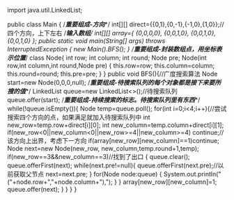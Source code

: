 import java.util.LinkedList;

public class Main {
    /*****重要组成-方向******/
    int[][] direct={{0,1},{0,-1},{-1,0},{1,0}};//四个方向，上下左右
    /******输入数组*****/
    int[][] array={
            {0,0,0,0},
            {0,0,1,0},
            {0,0,1,0},
            {0,0,1,0}
           };
    public static void main(String[] args) throws InterruptedException {
        new Main().BFS();
    }
    /*****重要组成-封装数组点，用坐标表示位置******/
     class Node{
         int row;
         int column;
         int round;
         Node pre;
         Node(int row,int column,int round,Node pre) {
            this.row=row;
            this.column=column;
            this.round=round;
            this.pre=pre;
        }
    }
    public void BFS(){//广度搜索算法
        Node start=new Node(0,0,0,null);
        /*****重要组成-待搜索队列的每个对象都是接下来要所搜的值******/
        LinkedList<Node> queue=new LinkedList<>();//待搜索队列
        queue.offer(start);
        /*****重要组成-持续搜索的标志。待搜索队列里有东西******/
        while(!queue.isEmpty()){
            Node temp=queue.poll();
            for(int i=0;i<4;i++){//尝试搜索四个方向的点，如果满足就加入待搜索队列中
                int new_row=temp.row+direct[i][0];
                int new_column=temp.column+direct[i][1];
                if(new_row<0||new_column<0||new_row>=4||new_column>=4)
                    continue;//该方向上出界，考虑下一方向
                if(array[new_row][new_column]==1)continue;
                Node next=new Node(new_row, new_column,temp.round+1,temp);
                if(new_row==3&&new_column==3)//找到了出口
                {
                    queue.clear();
                    queue.offerFirst(next);
                    while(next.pre!=null){
                        queue.offerFirst(next.pre);//以前获取父节点
                        next=next.pre;
                    }
                    for(Node node:queue)
                    {
                        System.out.println("("+node.row+","+node.column+"),");
                    }
                }
                array[new_row][new_column]=1;
                queue.offer(next);
            }
        }
    }
}
